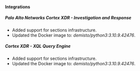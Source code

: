 
#### Integrations
##### Palo Alto Networks Cortex XDR - Investigation and Response
- Added support for sections infrastructure.
- Updated the Docker image to: *demisto/python3:3.10.9.42476*.
##### Cortex XDR - XQL Query Engine
- Added support for sections infrastructure.
- Updated the Docker image to: *demisto/python3:3.10.9.42476*.
